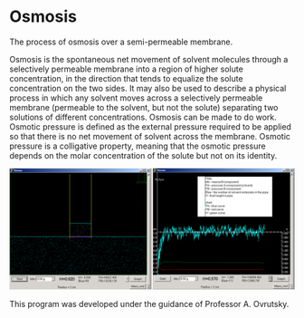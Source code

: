 # Osmosis
The process of osmosis over a semi-permeable membrane.

Osmosis is the spontaneous net movement of solvent molecules through a selectively permeable membrane into a region of higher solute concentration, in the direction that tends to equalize the solute concentration on the two sides. It may also be used to describe a physical process in which any solvent moves across a selectively permeable membrane (permeable to the solvent, but not the solute) separating two solutions of different concentrations. Osmosis can be made to do work. Osmotic pressure is defined as the external pressure required to be applied so that there is no net movement of solvent across the membrane. Osmotic pressure is a colligative property, meaning that the osmotic pressure depends on the molar concentration of the solute but not on its identity.


![alt text](https://github.com/UkrRobot/Osmosis/blob/master/Osmos_Scrn.PNG)

This program was developed under the guidance of Professor A. Ovrutsky.
